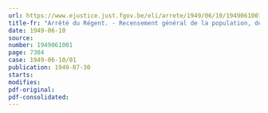 ```yaml
---
url: https://www.ejustice.just.fgov.be/eli/arrete/1949/06/10/1949061001/justel
title-fr: "Arrêté du Régent. - Recensement général de la population, des maisons et logements, du commerce et de l'industrie au 31 décembre 1947.- Indemnités allouées aux communes en exécution de l'arrêté du Régent du 27 janvier 1948"
date: 1949-06-10
source:
number: 1949061001
page: 7304
case: 1949-06-10/01
publication: 1949-07-30
starts:
modifies:
pdf-original:
pdf-consolidated:
---
```


